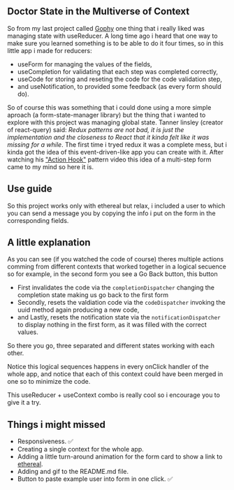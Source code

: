 <!-- @format -->

## Doctor State in the Multiverse of Context

So from my last project called [Gophy](https://github.com/NewCastile/gophy) one thing that i really liked was managing state with useReducer.
A long time ago i heard that one way to make sure you learned something is to be able to do it four times, so in this little app i made
for reducers:

- useForm for managing the values of the fields,
- useCompletion for validating that each step was completed correctly,
- useCode for storing and reseting the code for the code validation step,
- and useNotification, to provided some feedback (as every form should do).

So of course this was something that i could done using a more simple aproach (a form-state-manager library) but the thing that
i wanted to explore with this project was managing global state. Tanner linsley (creator of react-query) said: _Redux patterns are not bad, it is just the implementation and the closeness to React that it kinda felt like it was missing for a while_. The first time i tryed redux it was a complete mess, but i kinda got the idea of this
event-driven-like app you can create with it. After watching his ["Action Hook"](https://www.youtube.com/watch?v=JRz-xMIyPUA) pattern
video this idea of a multi-step form came to my mind so here it is.

## Use guide

So this project works only with ethereal but relax, i included a user to which you can send a message you by copying the info i put on the form in the corresponding fields.

## A little explanation

As you can see (if you watched the code of course) theres multiple actions comming from different contexts that worked together in a logical secuence so for example, in the second form you see a Go Back button, this button

- First invalidates the code via the `completionDispatcher` changing the completion state making us go back to the first form
- Secondly, resets the valdiation code via the `codeDispatcher` invoking the uuid method again producing a new code,
- and Lastly, resets the notification state via the `notificationDispatcher` to display nothing in the first form, as it was filled with the correct values.

So there you go, three separated and different states working with each other.

Notice this logical sequences happens in every onClick handler of the whole app, and notice that each of this context could have been merged
in one so to minimize the code.

This useReducer + useContext combo is really cool so i encourage you to give it a try.

## Things i might missed

- Responsiveness. ✅
- Creating a single context for the whole app.
- Adding a little turn-around animation for the form card to show a link to [ethereal](https://ethereal.email/).
- Adding and gif to the README.md file.
- Button to paste example user into form in one click. ✅
